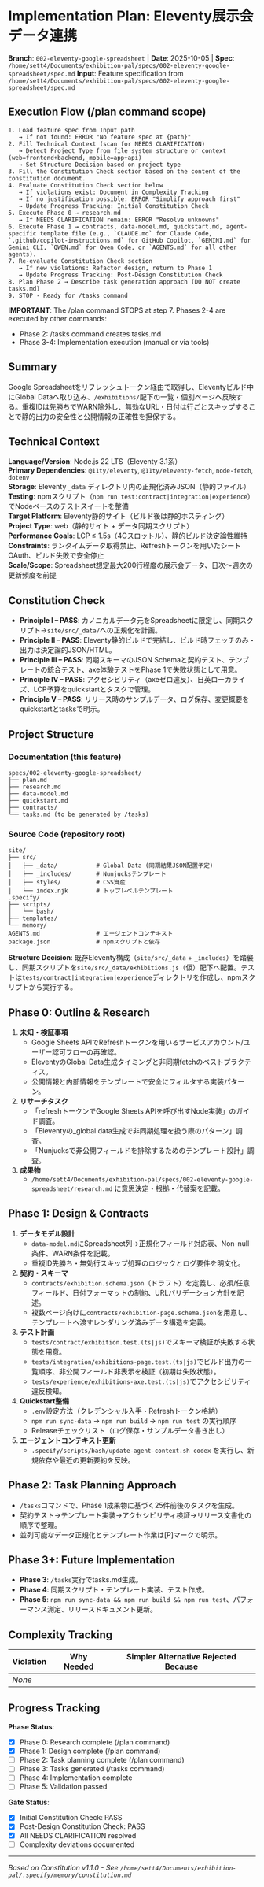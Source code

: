 # Implementation Plan: Eleventy展示会データ連携

**Branch**: `002-eleventy-google-spreadsheet` | **Date**: 2025-10-05 | **Spec**: `/home/sett4/Documents/exhibition-pal/specs/002-eleventy-google-spreadsheet/spec.md`
**Input**: Feature specification from `/home/sett4/Documents/exhibition-pal/specs/002-eleventy-google-spreadsheet/spec.md`

## Execution Flow (/plan command scope)
```
1. Load feature spec from Input path
   → If not found: ERROR "No feature spec at {path}"
2. Fill Technical Context (scan for NEEDS CLARIFICATION)
   → Detect Project Type from file system structure or context (web=frontend+backend, mobile=app+api)
   → Set Structure Decision based on project type
3. Fill the Constitution Check section based on the content of the constitution document.
4. Evaluate Constitution Check section below
   → If violations exist: Document in Complexity Tracking
   → If no justification possible: ERROR "Simplify approach first"
   → Update Progress Tracking: Initial Constitution Check
5. Execute Phase 0 → research.md
   → If NEEDS CLARIFICATION remain: ERROR "Resolve unknowns"
6. Execute Phase 1 → contracts, data-model.md, quickstart.md, agent-specific template file (e.g., `CLAUDE.md` for Claude Code, `.github/copilot-instructions.md` for GitHub Copilot, `GEMINI.md` for Gemini CLI, `QWEN.md` for Qwen Code, or `AGENTS.md` for all other agents).
7. Re-evaluate Constitution Check section
   → If new violations: Refactor design, return to Phase 1
   → Update Progress Tracking: Post-Design Constitution Check
8. Plan Phase 2 → Describe task generation approach (DO NOT create tasks.md)
9. STOP - Ready for /tasks command
```

**IMPORTANT**: The /plan command STOPS at step 7. Phases 2-4 are executed by other commands:
- Phase 2: /tasks command creates tasks.md
- Phase 3-4: Implementation execution (manual or via tools)

## Summary
Google Spreadsheetをリフレッシュトークン経由で取得し、Eleventyビルド中にGlobal Dataへ取り込み、`/exhibitions/`配下の一覧・個別ページへ反映する。重複IDは先勝ちでWARN除外し、無効なURL・日付は行ごとスキップすることで静的出力の安全性と公開情報の正確性を担保する。

## Technical Context
**Language/Version**: Node.js 22 LTS（Eleventy 3.1系）  
**Primary Dependencies**: `@11ty/eleventy`, `@11ty/eleventy-fetch`, `node-fetch`, `dotenv`  
**Storage**: Eleventy `_data` ディレクトリ内の正規化済みJSON（静的ファイル）  
**Testing**: npmスクリプト（`npm run test:contract|integration|experience`）でNodeベースのテストスイートを整備  
**Target Platform**: Eleventy静的サイト（ビルド後は静的ホスティング）  
**Project Type**: web（静的サイト + データ同期スクリプト）  
**Performance Goals**: LCP ≤ 1.5s（4Gスロットル）、静的ビルド決定論性維持  
**Constraints**: ランタイムデータ取得禁止、Refreshトークンを用いたシートOAuth、ビルド失敗で安全停止  
**Scale/Scope**: Spreadsheet想定最大200行程度の展示会データ、日次〜週次の更新頻度を前提

## Constitution Check
- **Principle I – PASS**: カノニカルデータ元をSpreadsheetに限定し、同期スクリプト→`site/src/_data/`への正規化を計画。
- **Principle II – PASS**: Eleventy静的ビルドで完結し、ビルド時フェッチのみ・出力は決定論的JSON/HTML。
- **Principle III – PASS**: 同期スキーマのJSON Schemaと契約テスト、テンプレートの統合テスト、axe体験テストをPhase 1で失敗状態として用意。
- **Principle IV – PASS**: アクセシビリティ（axeゼロ違反）、日英ローカライズ、LCP予算をquickstartとタスクで管理。
- **Principle V – PASS**: リリース時のサンプルデータ、ログ保存、変更概要をquickstartとtasksで明示。

## Project Structure

### Documentation (this feature)
```
specs/002-eleventy-google-spreadsheet/
├── plan.md
├── research.md
├── data-model.md
├── quickstart.md
├── contracts/
└── tasks.md (to be generated by /tasks)
```

### Source Code (repository root)
```
site/
├── src/
│   ├── _data/           # Global Data (同期結果JSON配置予定)
│   ├── _includes/       # Nunjucksテンプレート
│   ├── styles/          # CSS資産
│   └── index.njk        # トップレベルテンプレート
.specify/
├── scripts/
│   └── bash/
├── templates/
└── memory/
AGENTS.md                # エージェントコンテキスト
package.json             # npmスクリプトと依存
```

**Structure Decision**: 既存Eleventy構成（`site/src/_data` + `_includes`）を踏襲し、同期スクリプトを`site/src/_data/exhibitions.js`（仮）配下へ配置。テストは`tests/contract|integration|experience`ディレクトリを作成し、npmスクリプトから実行する。

## Phase 0: Outline & Research
1. **未知・検証事項**
   - Google Sheets APIでRefreshトークンを用いるサービスアカウント/ユーザー認可フローの再確認。
   - EleventyのGlobal Data生成タイミングと非同期fetchのベストプラクティス。
   - 公開情報と内部情報をテンプレートで安全にフィルタする実装パターン。
2. **リサーチタスク**
   - 「refreshトークンでGoogle Sheets APIを呼び出すNode実装」のガイド調査。
   - 「Eleventyの_global data生成で非同期処理を扱う際のパターン」調査。
   - 「Nunjucksで非公開フィールドを排除するためのテンプレート設計」調査。
3. **成果物**
   - `/home/sett4/Documents/exhibition-pal/specs/002-eleventy-google-spreadsheet/research.md` に意思決定・根拠・代替案を記載。

## Phase 1: Design & Contracts
1. **データモデル設計**
   - `data-model.md`にSpreadsheet列→正規化フィールド対応表、Non-null条件、WARN条件を記載。
   - 重複ID先勝ち・無効行スキップ処理のロジックとログ要件を明文化。
2. **契約・スキーマ**
   - `contracts/exhibition.schema.json`（ドラフト）を定義し、必須/任意フィールド、日付フォーマットの制約、URLバリデーション方針を記述。
   - 複数ページ向けに`contracts/exhibition-page.schema.json`を用意し、テンプレートへ渡すレンダリング済みデータ構造を定義。
3. **テスト計画**
   - `tests/contract/exhibition.test.(ts|js)`でスキーマ検証が失敗する状態を用意。
   - `tests/integration/exhibitions-page.test.(ts|js)`でビルド出力の一覧順序、非公開フィールド非表示を検証（初期は失敗状態）。
   - `tests/experience/exhibitions-axe.test.(ts|js)`でアクセシビリティ違反検知。
4. **Quickstart整備**
   - `.env`設定方法（クレデンシャル入手・Refreshトークン格納）
   - `npm run sync-data` → `npm run build` → `npm run test` の実行順序
   - Releaseチェックリスト（ログ保存・サンプルデータ書き出し）
5. **エージェントコンテキスト更新**
   - `.specify/scripts/bash/update-agent-context.sh codex` を実行し、新規依存や最近の更新要約を反映。

## Phase 2: Task Planning Approach
- `/tasks`コマンドで、Phase 1成果物に基づく25件前後のタスクを生成。
- 契約テスト→テンプレート実装→アクセシビリティ検証→リリース文書化の順序で整理。
- 並列可能なデータ正規化とテンプレート作業は[P]マークで明示。

## Phase 3+: Future Implementation
- **Phase 3**: `/tasks`実行でtasks.md生成。
- **Phase 4**: 同期スクリプト・テンプレート実装、テスト作成。
- **Phase 5**: `npm run sync-data && npm run build && npm run test`、パフォーマンス測定、リリースドキュメント更新。

## Complexity Tracking
| Violation | Why Needed | Simpler Alternative Rejected Because |
|-----------|------------|-------------------------------------|
| *None* |  |  |

## Progress Tracking
**Phase Status**:
- [x] Phase 0: Research complete (/plan command)
- [x] Phase 1: Design complete (/plan command)
- [ ] Phase 2: Task planning complete (/plan command)
- [ ] Phase 3: Tasks generated (/tasks command)
- [ ] Phase 4: Implementation complete
- [ ] Phase 5: Validation passed

**Gate Status**:
- [x] Initial Constitution Check: PASS
- [x] Post-Design Constitution Check: PASS
- [x] All NEEDS CLARIFICATION resolved
- [ ] Complexity deviations documented

---
*Based on Constitution v1.1.0 - See `/home/sett4/Documents/exhibition-pal/.specify/memory/constitution.md`*
